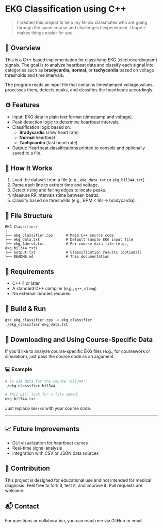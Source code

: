 # EKG Classification using C++

> I created this project to help my fellow classmates who are going through the same course and challenges I experienced. I hope it makes things easier for you.

## 📌 Overview

This is a C++ based implementation for classifying EKG (electrocardiogram) signals. The goal is to analyze heartbeat data and classify each signal into categories such as **bradycardia**, **normal**, or **tachycardia** based on voltage thresholds and time intervals.

The program reads an input file that contains timestamped voltage values, processes them, detects peaks, and classifies the heartbeats accordingly.

## ⚙️ Features

- Input: EKG data in plain text format (timestamp and voltage).
- Peak detection logic to determine heartbeat intervals.
- Classification logic based on:
  - **Bradycardia** (slow heart rate)
  - **Normal** heartbeat
  - **Tachycardia** (fast heart rate)
- Output: Heartbeat classifications printed to console and optionally saved to a file.

## 🧠 How It Works

1. Load the dataset from a file (e.g., `ekg_data.txt` or `ekg_bil344.txt`).
2. Parse each line to extract time and voltage.
3. Detect rising and falling edges to locate peaks.
4. Measure RR intervals (time between beats).
5. Classify based on thresholds (e.g., BPM < 60 → bradycardia).

## 📂 File Structure

```
EKG-Classifier/
│
├── ekg_classifier.cpp      # Main C++ source code
├── ekg_data.txt            # Default sample EKG input file
├── ekg_$ders$.txt          # Per-course data file (e.g., ekg_bil344.txt)
├── output.txt              # Classification results (optional)
├── README.md               # This documentation
```

## 🔧 Requirements

- C++11 or later
- A standard C++ compiler (e.g., `g++`, `clang`)
- No external libraries required

## 🚀 Build & Run

```bash
g++ ekg_classifier.cpp -o ekg_classifier
./ekg_classifier ekg_data.txt
```

## 🔽 Downloading and Using Course-Specific Data

If you'd like to analyze course-specific EKG files (e.g., for coursework or simulation), just pass the course code as an argument.

### 💻 Example

```bash
# To use data for the course 'bil344':
./ekg_classifier bil344

# This will look for a file named:
ekg_bil344.txt
```

Just replace `$ders$` with your course code.

---

## 📈 Future Improvements

- GUI visualization for heartbeat curves
- Real-time signal analysis
- Integration with CSV or JSON data sources

## 🤝 Contribution

This project is designed for educational use and not intended for medical diagnosis. Feel free to fork it, test it, and improve it. Pull requests are welcome.

## 📬 Contact

For questions or collaboration, you can reach me via GitHub or email.
